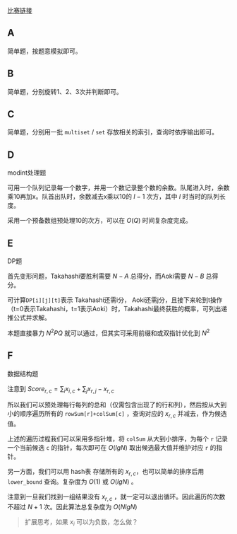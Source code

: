 [比赛链接](https://atcoder.jp/contests/abc298)


## A

简单题，按题意模拟即可。

## B

简单题，分别旋转1、2、3次并判断即可。

## C

简单题，分别用一批 `multiset` / `set` 存放相关的索引，查询时依序输出即可。

## D

modint处理题

可用一个队列记录每一个数字，并用一个数记录整个数的余数。队尾进入时，余数乘10再加x。队首出队时，余数减去x乘以10的 $l-1$ 次方，其中 $l$ 时当时的队列长度。

采用一个预备数组预处理10的次方，可以在 $O(Q)$ 时间复杂度完成。

## E

DP题

首先变形问题，Takahashi要胜利需要 $N-A$ 总得分，而Aoki需要 $N-B$ 总得分。

可计算`DP[i][j][t]`表示 Takahashi还需i分， Aoki还需j分，且接下来轮到t操作（t=0表示Takahashi，t=1表示Aoki）时，Takahashi最终获胜的概率，可列出递推公式并求解。

本题直接暴力 $N^2PQ$ 就可以通过，但其实可采用前缀和或双指针优化到 $N^2$

## F

数据结构题

注意到 $Score_{r, c} = \sum_ix_{i,c} + \sum_jx_{r,j} - x_{r,c}$

所以我们可以预处理每行每列的总和（仅需包含出现了的行和列），然后按从大到小的顺序遍历所有的 `rowSum[r]+colSum[c]` ，查询对应的 $x_{r,c}$ 并减去，作为候选值。

上述的遍历过程我们可以采用多指针堆，将 `colSum` 从大到小排序，为每个 `r` 记录一个当前候选 `c` 的指针，每次即可在 $O(lgN)$ 取出候选最大值并维护对应 `r` 的指针。

另一方面，我们可以用 hash表 存储所有的 $x_{r,c}$，也可以简单的排序后用 `lower_bound` 查询。复杂度为 $O(1)$ 或 $O(lgN)$ 。

注意到一旦我们找到一组结果没有 $x_{r,c}$ ，就一定可以退出循环。因此遍历的次数不超过 $N+1$ 次。因此算法总复杂度为 $O(NlgN)$ 

> 扩展思考，如果 $x_i$ 可以为负数，怎么做？
